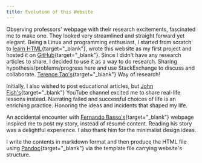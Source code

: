 ```yaml
---
title: Evolution of this Website
---
```


Observing professors' webpage with their research excitements, fascinated me to make one. They looked very streamlined and straight forward yet elegant. Being a Linux and programming enthusiast, I started from scratch to [learn HTML](https://www.w3schools.com){target="_blank"}, wrote this website as my first project and hosted it on [GitHub](https://github.com/albertshaji/albertshaji.github.io){target="_blank"}. Since I didn't have any research articles to share, I decided to use it as a way to do research. Sharing hypothesis/problems/progress here and use StackExchange to discuss and collaborate. [Terence Tao's](https://terrytao.wordpress.com){target="_blank"} Way of research!

Initially, I also wished to post educational articles, but [John Fish's](https://www.youtube.com/watch?v=KGFPry6eL0g){target="_blank"} YouTube channel excited me to share real-life lessons instead. Narrating failed and successful choices of life is an enriching practice. Honoring the ideas and incidents that shaped my life.

An accidental encounter with [Fernando Basso's](https://fernandobasso.dev/about.html){target="_blank"} webpage inspired me to post my story, instead of résumé content. Reading his story was a delightful experience. I also thank him for the minimalist design ideas.

I write the contents in markdown format and then produce the HTML file using [Pandoc](https://pandoc.org/MANUAL.html){target="_blank"} via the template file carrying website's structure.
